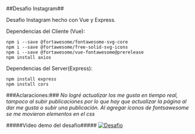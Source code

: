 ##Desafio Instagram##

Desafio Instagram hecho con Vue y Express.

Dependencias del Cliente (Vue):

	npm i --save @fortawesome/fontawesome-svg-core
	npm i --save @fortawesome/free-solid-svg-icons
	npm i --save @fortawesome/vue-fontawesome@prerelease
	npm install axios

Dependencias del Server(Express):

	npm install express
	npm install cors

###Aclaraciones:###
*No logré actualizar los me gusta en tiempo real, tampoco al subir publicaciones por lo que hay que actualizar la página al dar me gusta o subir una publicación.
Al agregar íconos de fontsawesome se me movieron elementos en el css*

#####Video demo del desafio#####
[![Desafio](https://img.youtube.com/vi/eaU85Tb9xQg/0.jpg)](https://youtu.be/eaU85Tb9xQg)
